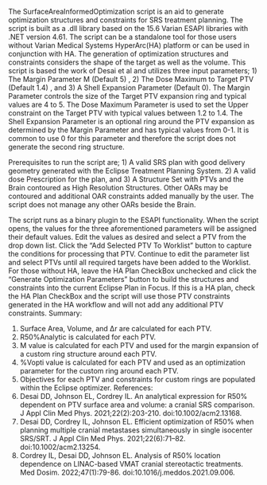The SurfaceAreaInformedOptimization script is an aid to generate optimization structures and constraints for SRS treatment planning. The script is built as a .dll library based on the 15.6 Varian ESAPI libraries with .NET version 4.61. The script can be a standalone tool for those users without Varian Medical Systems HyperArc(HA) platform or can be used in conjunction with HA. The generation of optimization structures and constraints considers the shape of the target as well as the volume. This script is based the work of Desai et al and utilizes three input parameters; 1) The Margin Parameter M (Default 5) , 2) The Dose Maximum to Target PTV (Default 1.4) , and 3) A Shell Expansion Parameter (Default 0). The Margin Parameter controls the size of the Target PTV expansion ring and typical values are 4 to 5. The Dose Maximum Parameter is used to set the Upper constraint on the Target PTV with typical values between 1.2 to 1.4.  The Shell Expansion Parameter is an optional ring around the PTV expansion as determined by the Margin Parameter and has typical values from 0-1. It is common to use 0 for this parameter and therefore the script does not generate the second ring structure.

Prerequisites to run the script are; 1) A valid SRS plan with good delivery geometry generated with the Eclipse Treatment Planning System. 2) A valid dose Prescription for the plan, and 3) A Structure Set with PTVs and the Brain contoured as High Resolution Structures. Other OARs may be contoured and additional OAR constraints added manually by the user. The script does not manage any other OARs beside the Brain.

The script runs as a binary plugin to the ESAPI functionality. When the script opens, the values for the three aforementioned parameters will be assigned their default values. Edit the values as desired and select a PTV from the drop down list. Click the “Add Selected PTV To Worklist” button to capture the conditions for processing that PTV. Continue to edit the parameter list and select PTVs until all required targets have been added to the Worklist. For those without HA, leave the HA Plan CheckBox unchecked and click the “Generate Optimization Parameters” button to build the structures and constraints into the current Eclipse Plan in Focus. If this is a HA plan, check the HA Plan CheckBox and the script will use those PTV constraints generated in the HA workflow and will not add any additional PTV constraints.
Summary: 
1.	Surface Area, Volume, and Δr are calculated for each PTV.  
2.	R50%Analytic is calculated for each PTV.
3.	M value is calculated for each PTV and used for the margin expansion of a custom ring structure around each PTV.
4.	%Vopti value is calculated for each PTV and used as an optimization parameter for the custom ring around each PTV.
5.	Objectives for each PTV and constraints for custom rings are populated within the Eclipse optimizer.
References:
1.	Desai DD, Johnson EL, Cordrey IL. An analytical expression for R50% dependent on PTV surface area and volume: a cranial SRS comparison. J Appl Clin Med Phys. 2021;22(2):203-210. doi:10.1002/acm2.13168.
2.	Desai DD, Cordrey IL, Johnson EL. Efficient optimization of R50% when planning multiple cranial metastases simultaneously in single isocenter SRS/SRT. J Appl Clin Med Phys. 2021;22(6):71–82. doi:10.1002/acm2.13254.
3.	Cordrey IL, Desai DD, Johnson EL. Analysis of R50% location dependence on LINAC-based VMAT cranial stereotactic treatments. Med Dosim. 2022;47(1):79-86. doi:10.1016/j.meddos.2021.09.006.

